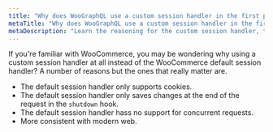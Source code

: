 ```yaml
---
title: "Why does WooGraphQL use a custom session handler in the first place?"
metaTitle: "Why does WooGraphQL use a custom session handler in the first place? | WooGraphQL Docs | AxisTaylor"
metaDescription: "Learn the reasoning for the custom session handler, the advantages of using it, and the caveats"
---
```


If you're familiar with WooCommerce, you may be wondering why using a custom session handler at all instead of the WooCommerce default session handler? A number of reasons but the ones that really matter are.

- The default session handler only supports cookies.
- The default session handler only saves changes at the end of the request in the `shutdown` hook.
- The default session handler hass no support for concurrent requests.
- More consistent with modern web.
